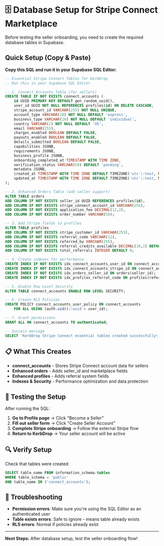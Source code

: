 # 🗄️ Database Setup for Stripe Connect Marketplace

Before testing the seller onboarding, you need to create the required database tables in Supabase.

## Quick Setup (Copy & Paste)

**Copy this SQL and run it in your Supabase SQL Editor:**

```sql
-- Essential Stripe Connect Tables for KerbDrop
-- Run this in your Supabase SQL Editor

-- 1. Connect Accounts Table (for sellers)
CREATE TABLE IF NOT EXISTS connect_accounts (
    id UUID PRIMARY KEY DEFAULT gen_random_uuid(),
    user_id UUID NOT NULL REFERENCES profiles(id) ON DELETE CASCADE,
    stripe_account_id VARCHAR(255) NOT NULL UNIQUE,
    account_type VARCHAR(20) NOT NULL DEFAULT 'express',
    business_type VARCHAR(20) NOT NULL DEFAULT 'individual',
    country VARCHAR(2) NOT NULL DEFAULT 'US',
    email VARCHAR(255),
    charges_enabled BOOLEAN DEFAULT FALSE,
    payouts_enabled BOOLEAN DEFAULT FALSE,
    details_submitted BOOLEAN DEFAULT FALSE,
    capabilities JSONB,
    requirements JSONB,
    business_profile JSONB,
    onboarding_completed_at TIMESTAMP WITH TIME ZONE,
    verification_status VARCHAR(50) DEFAULT 'pending',
    metadata JSONB,
    created_at TIMESTAMP WITH TIME ZONE DEFAULT TIMEZONE('utc'::text, NOW()) NOT NULL,
    updated_at TIMESTAMP WITH TIME ZONE DEFAULT TIMEZONE('utc'::text, NOW()) NOT NULL
);

-- 2. Enhanced Orders Table (add seller support)
ALTER TABLE orders
ADD COLUMN IF NOT EXISTS seller_id UUID REFERENCES profiles(id),
ADD COLUMN IF NOT EXISTS stripe_connect_account_id VARCHAR(255),
ADD COLUMN IF NOT EXISTS application_fee DECIMAL(12,2),
ADD COLUMN IF NOT EXISTS order_number VARCHAR(50);

-- 3. Add Stripe fields to profiles
ALTER TABLE profiles
ADD COLUMN IF NOT EXISTS stripe_customer_id VARCHAR(255),
ADD COLUMN IF NOT EXISTS referral_code VARCHAR(12),
ADD COLUMN IF NOT EXISTS referred_by VARCHAR(255),
ADD COLUMN IF NOT EXISTS referral_credits_available DECIMAL(10,2) DEFAULT 0,
ADD COLUMN IF NOT EXISTS total_referrals INTEGER DEFAULT 0;

-- 4. Create indexes for performance
CREATE INDEX IF NOT EXISTS idx_connect_accounts_user_id ON connect_accounts(user_id);
CREATE INDEX IF NOT EXISTS idx_connect_accounts_stripe_id ON connect_accounts(stripe_account_id);
CREATE INDEX IF NOT EXISTS idx_orders_seller_id ON orders(seller_id);
CREATE INDEX IF NOT EXISTS idx_profiles_referral_code ON profiles(referral_code);

-- 5. Enable Row Level Security
ALTER TABLE connect_accounts ENABLE ROW LEVEL SECURITY;

-- 6. Create RLS Policies
CREATE POLICY connect_accounts_user_policy ON connect_accounts
    FOR ALL USING (auth.uid()::uuid = user_id);

-- 7. Grant permissions
GRANT ALL ON connect_accounts TO authenticated;

-- Success message
SELECT 'KerbDrop Stripe Connect essential tables created successfully!' as message;
```

## 📋 What This Creates

- **connect_accounts** - Stores Stripe Connect account data for sellers
- **Enhanced orders** - Adds seller_id and marketplace fields
- **Enhanced profiles** - Adds referral system fields
- **Indexes & Security** - Performance optimization and data protection

## 🧪 Testing the Setup

After running the SQL:

1. **Go to Profile page** → Click "Become a Seller"
2. **Fill out seller form** → Click "Create Seller Account"
3. **Complete Stripe onboarding** → Follow the external Stripe flow
4. **Return to KerbDrop** → Your seller account will be active

## 🔍 Verify Setup

Check that tables were created:

```sql
SELECT table_name FROM information_schema.tables
WHERE table_schema = 'public'
AND table_name IN ('connect_accounts');
```

## 🚨 Troubleshooting

- **Permission errors**: Make sure you're using the SQL Editor as an authenticated user
- **Table exists errors**: Safe to ignore - means table already exists
- **RLS errors**: Normal if policies already exist

---

**Next Steps:** After database setup, test the seller onboarding flow!
